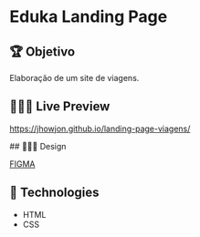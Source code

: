 # Eduka Landing Page

## 🏆 Objetivo

Elaboração de um site de viagens.

## 🧑🏻‍💻 Live Preview

https://jhowjon.github.io/landing-page-viagens/

## 👨🏻‍🎨 Design

[FIGMA](https://www.figma.com/file/8JwgN6Ggh1NI7F3ZkwzJZH/Mentoria-Frontend?node-id=1751%3A1&mode=dev)

## 👾 Technologies
- HTML
- CSS

